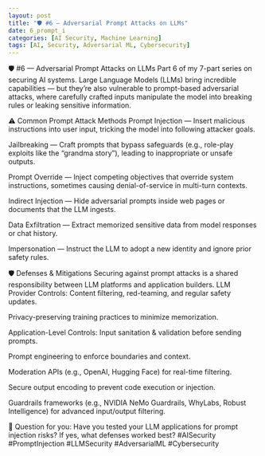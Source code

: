```yaml
---
layout: post
title: "🛡️ #6 — Adversarial Prompt Attacks on LLMs"
date: 6_prompt_i
categories: [AI Security, Machine Learning]
tags: [AI, Security, Adversarial ML, Cybersecurity]
---
```


🛡️ #6 — Adversarial Prompt Attacks on LLMs
Part 6 of my 7-part series on securing AI systems.
Large Language Models (LLMs) bring incredible capabilities — but they’re also vulnerable to prompt-based adversarial attacks, where carefully crafted inputs manipulate the model into breaking rules or leaking sensitive information.

⚠️ Common Prompt Attack Methods
Prompt Injection — Insert malicious instructions into user input, tricking the model into following attacker goals.


Jailbreaking — Craft prompts that bypass safeguards (e.g., role-play exploits like the “grandma story”), leading to inappropriate or unsafe outputs.


Prompt Override — Inject competing objectives that override system instructions, sometimes causing denial-of-service in multi-turn contexts.


Indirect Injection — Hide adversarial prompts inside web pages or documents that the LLM ingests.


Data Exfiltration — Extract memorized sensitive data from model responses or chat history.


Impersonation — Instruct the LLM to adopt a new identity and ignore prior safety rules.



🛡️ Defenses & Mitigations
Securing against prompt attacks is a shared responsibility between LLM platforms and application builders.
LLM Provider Controls:
Content filtering, red-teaming, and regular safety updates.


Privacy-preserving training practices to minimize memorization.


Application-Level Controls:
Input sanitation & validation before sending prompts.


Prompt engineering to enforce boundaries and context.


Moderation APIs (e.g., OpenAI, Hugging Face) for real-time filtering.


Secure output encoding to prevent code execution or injection.


Guardrails frameworks (e.g., NVIDIA NeMo Guardrails, WhyLabs, Robust Intelligence) for advanced input/output filtering.



💬 Question for you: Have you tested your LLM applications for prompt injection risks? If yes, what defenses worked best?
#AISecurity #PromptInjection #LLMSecurity #AdversarialML #Cybersecurity

